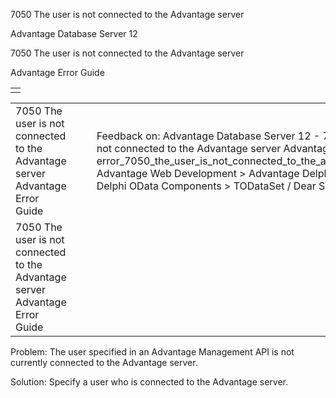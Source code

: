 7050 The user is not connected to the Advantage server




Advantage Database Server 12  

7050 The user is not connected to the Advantage server

Advantage Error Guide

|  |
| --- |
|  |

|  |  |  |  |  |
| --- | --- | --- | --- | --- |
| 7050 The user is not connected to the Advantage server  Advantage Error Guide |  |  | Feedback on: Advantage Database Server 12 - 7050 The user is not connected to the Advantage server Advantage Error Guide error\_7050\_the\_user\_is\_not\_connected\_to\_the\_advantage\_server Advantage Web Development > Advantage Delphi OData Client > Delphi OData Components > TODataSet / Dear Support Staff, |  |
| 7050 The user is not connected to the Advantage server  Advantage Error Guide |  |  |  |  |

Problem: The user specified in an Advantage Management API is not currently connected to the Advantage server.

Solution: Specify a user who is connected to the Advantage server.